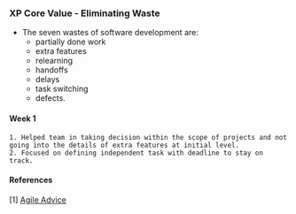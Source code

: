 ### XP Core Value - Eliminating Waste

- The seven wastes of software development are: 
	- partially done work
	- extra features
	- relearning
	- handoffs
	- delays
	- task switching
	- defects.

#### Week 1
	1. Helped team in taking decision within the scope of projects and not going into the details of extra features at initial level.
	2. Focused on defining independent task with deadline to stay on track.

#### References
[1] [Agile Advice](https://codepunk.io/the-seven-wastes-of-software-development/)
